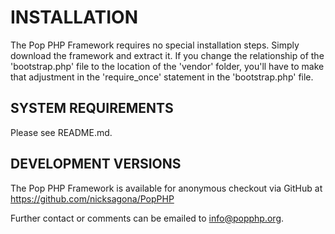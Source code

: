INSTALLATION
============

The Pop PHP Framework requires no special installation steps. Simply
download the framework and extract it. If you change the relationship
of the 'bootstrap.php' file to the location of the 'vendor' folder,
you'll have to make that adjustment in the 'require_once' statement
in the 'bootstrap.php' file.


SYSTEM REQUIREMENTS
-------------------

Please see README.md.


DEVELOPMENT VERSIONS
--------------------

The Pop PHP Framework is available for anonymous checkout via
GitHub at https://github.com/nicksagona/PopPHP

Further contact or comments can be emailed to info@popphp.org.
